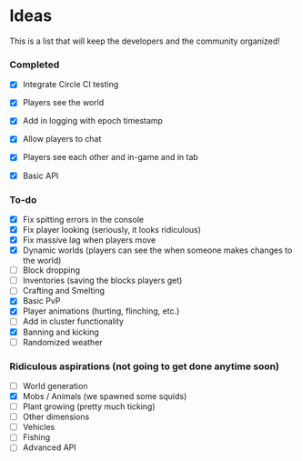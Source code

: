 Ideas
=====

This is a list that will keep the developers and the community organized!

### Completed
 - [x] Integrate Circle CI testing
 - [x] Players see the world
 - [x] Add in logging with epoch timestamp
 - [x] Allow players to chat
 - [x] Players see each other and in-game and in tab
 - [x] Basic API


### To-do
 - [x] Fix spitting errors in the console
 - [x] Fix player looking (seriously, it looks ridiculous)
 - [x] Fix massive lag when players move
 - [x] Dynamic worlds (players can see the when someone makes changes to the world)
 - [ ] Block dropping
 - [ ] Inventories (saving the blocks players get)
 - [ ] Crafting and Smelting
 - [x] Basic PvP
 - [x] Player animations (hurting, flinching, etc.)
 - [ ] Add in cluster functionality
 - [x] Banning and kicking
 - [ ] Randomized weather

### Ridiculous aspirations (not going to get done anytime soon)
 - [ ] World generation
 - [x] Mobs / Animals (we spawned some squids)
 - [ ] Plant growing (pretty much ticking)
 - [ ] Other dimensions
 - [ ] Vehicles
 - [ ] Fishing
 - [ ] Advanced API
